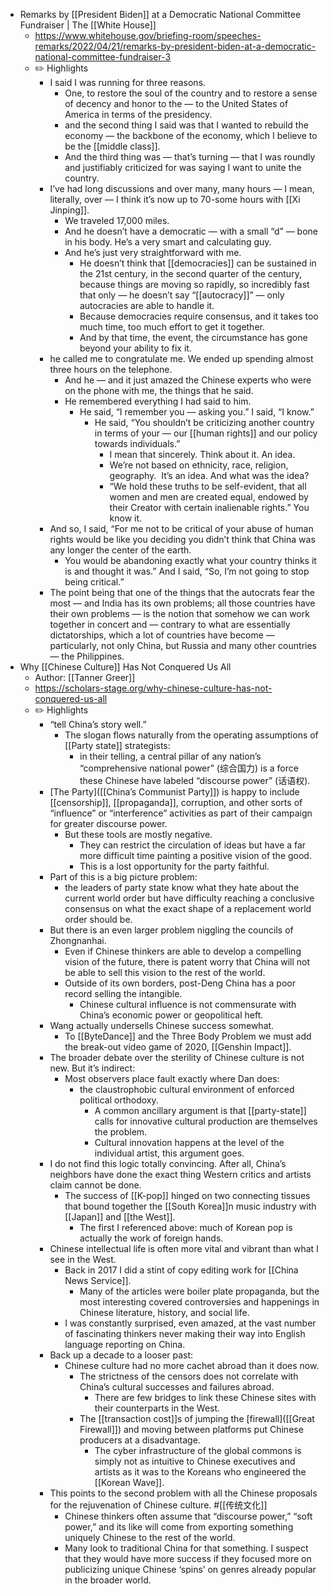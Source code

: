 - Remarks by [[President Biden]] at a Democratic National Committee Fundraiser | The [[White House]]
	- https://www.whitehouse.gov/briefing-room/speeches-remarks/2022/04/21/remarks-by-president-biden-at-a-democratic-national-committee-fundraiser-3
	- ✏️ Highlights
		- I said I was running for three reasons.
			- One, to restore the soul of the country and to restore a sense of decency and honor to the — to the United States of America in terms of the presidency.
			- and the second thing I said was that I wanted to rebuild the economy — the backbone of the economy, which I believe to be the [[middle class]].
			- And the third thing was — that’s turning — that I was roundly and justifiably criticized for was saying I want to unite the country.
		- I’ve had long discussions and over many, many hours — I mean, literally, over — I think it’s now up to 70-some hours with [[Xi Jinping]].
			- We traveled 17,000 miles.
			- And he doesn’t have a democratic — with a small “d” — bone in his body. He’s a very smart and calculating guy.
			- And he’s just very straightforward with me.
				- He doesn’t think that [[democracies]] can be sustained in the 21st century, in the second quarter of the century, because things are moving so rapidly, so incredibly fast that only — he doesn’t say “[[autocracy]]” — only autocracies are able to handle it.
				- Because democracies require consensus, and it takes too much time, too much effort to get it together.
				- And by that time, the event, the circumstance has gone beyond your ability to fix it.
		- he called me to congratulate me. We ended up spending almost three hours on the telephone.
			- And he — and it just amazed the Chinese experts who were on the phone with me, the things that he said.
			- He remembered everything I had said to him.
				- He said, “I remember you — asking you.” I said, “I know.”
					- He said, “You shouldn’t be criticizing another country in terms of your — our [[human rights]] and our policy towards individuals.”
						- I mean that sincerely. Think about it. An idea.
						- We’re not based on ethnicity, race, religion, geography.  It’s an idea. And what was the idea?
						- “We hold these truths to be self-evident, that all women and men are created equal, endowed by their Creator with certain inalienable rights.” You know it.
		- And so, I said, “For me not to be critical of your abuse of human rights would be like you deciding you didn’t think that China was any longer the center of the earth.
			- You would be abandoning exactly what your country thinks it is and thought it was.” And I said, “So, I’m not going to stop being critical.”
		- The point being that one of the things that the autocrats fear the most — and India has its own problems; all those countries have their own problems — is the notion that somehow we can work together in concert and — contrary to what are essentially dictatorships, which a lot of countries have become — particularly, not only China, but Russia and many other countries — the Philippines.
- Why [[Chinese Culture]] Has Not Conquered Us All
	- Author: [[Tanner Greer]]
	- https://scholars-stage.org/why-chinese-culture-has-not-conquered-us-all
	- ✏️ Highlights
		- “tell China’s story well.”
			- The slogan flows naturally from the operating assumptions of [[Party state]] strategists:
				- in their telling, a central pillar of any nation’s “comprehensive national power” (综合国力) is a force these Chinese have labeled “discourse power” (话语权).
		- [The Party]([[China’s Communist Party]]) is happy to include [[censorship]], [[propaganda]], corruption, and other sorts of “influence” or “interference” activities as part of their campaign for greater discourse power.
			- But these tools are mostly negative.
				- They can restrict the circulation of ideas but have a far more difficult time painting a positive vision of the good.
				- This is a lost opportunity for the party faithful.
		- Part of this is a big picture problem:
			- the leaders of party state know what they hate about the current world order but have difficulty reaching a conclusive consensus on what the exact shape of a replacement world order should be.
		- But there is an even larger problem niggling the councils of Zhongnanhai.
			- Even if Chinese thinkers are able to develop a compelling vision of the future, there is patent worry that China will not be able to sell this vision to the rest of the world.
			- Outside of its own borders, post-Deng China has a poor record selling the intangible.
				- Chinese cultural influence is not commensurate with China’s economic power or geopolitical heft.
		- Wang actually undersells Chinese success somewhat.
			- To [[ByteDance]] and the Three Body Problem we must add the break-out video game of 2020, [[Genshin Impact]].
		- The broader debate over the sterility of Chinese culture is not new. But it’s indirect:
			- Most observers place fault exactly where Dan does:
				- the claustrophobic cultural environment of enforced political orthodoxy.
					- A common ancillary argument is that [[party-state]] calls for innovative cultural production are themselves the problem.
					- Cultural innovation happens at the level of the individual artist, this argument goes.
		- I do not find this logic totally convincing. After all, China’s neighbors have done the exact thing Western critics and artists claim cannot be done.
			- The success of [[K-pop]] hinged on two connecting tissues that bound together the [[South Korea]]n music industry with [[Japan]] and [[the West]].
				- The first I referenced above: much of Korean pop is actually the work of foreign hands.
		- Chinese intellectual life is often more vital and vibrant than what I see in the West.
			- Back in 2017 I did a stint of copy editing work for [[China News Service]].
				- Many of the articles were boiler plate propaganda, but the most interesting covered controversies and happenings in Chinese literature, history, and social life.
			- I was constantly surprised, even amazed, at the vast number of fascinating thinkers never making their way into English language reporting on China.
		- Back up a decade to a looser past:
			- Chinese culture had no more cachet abroad than it does now.
				- The strictness of the censors does not correlate with China’s cultural successes and failures abroad.
					- There are few bridges to link these Chinese sites with their counterparts in the West.
				- The [[transaction cost]]s of jumping the [firewall]([[Great Firewall]]) and moving between platforms put Chinese producers at a disadvantage.
					- The cyber infrastructure of the global commons is simply not as intuitive to Chinese executives and artists as it was to the Koreans who engineered the [[Korean Wave]].
		- This points to the second problem with all the Chinese proposals for the rejuvenation of Chinese culture. #[[传统文化]]
			- Chinese thinkers often assume that “discourse power,” “soft power,” and its like will come from exporting something uniquely Chinese to the rest of the world.
			- Many look to traditional China for that something. I suspect that they would have more success if they focused more on publicizing unique Chinese ‘spins’ on genres already popular in the broader world.